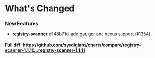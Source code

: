 # What's Changed

### New Features
- **registry-scanner** [e948b71d](https://github.com/sysdiglabs/charts/commit/e948b71d4a222a5559306b728e6832af2901d4a2): add gar, gcr and nexus support ([#1354](https://github.com/sysdiglabs/charts/issues/1354))
#### Full diff: https://github.com/sysdiglabs/charts/compare/registry-scanner-1.1.10...registry-scanner-1.1.11
